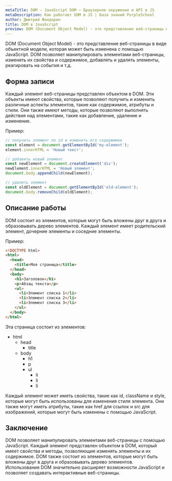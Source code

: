 ```yaml
---
metaTitle: DOM – JavaScript DOM – Браузерное окружение и API в JS
metaDescription: Как работает DOM в JS | База знаний PurpleSchool
author: Дмитрий Фандорин
title: DOM в JavaScript
preview: DOM (Document Object Model) - это представление веб-страницы в виде объектной модели, которая может быть изменена с помощью JavaScript...
---
```


DOM (Document Object Model) - это представление веб-страницы в виде объектной модели, которая может быть изменена с помощью JavaScript. DOM позволяет манипулировать элементами веб-страницы, изменять их свойства и содержимое, добавлять и удалять элементы, реагировать на события и т.д.

## Форма записи
Каждый элемент веб-страницы представлен объектом в DOM. Эти объекты имеют свойства, которые позволяют получить и изменить различные аспекты элементов, такие как содержимое, атрибуты и стили. Они также имеют методы, которые позволяют выполнять действия над элементами, такие как добавление, удаление и изменение.

Пример:

```javascript
// получить элемент по id и изменить его содержимое
const element = document.getElementById('my-element');
element.innerHTML = 'Новый текст';

// добавить новый элемент
const newElement = document.createElement('div');
newElement.innerHTML = 'Новый элемент';
document.body.appendChild(newElement);

// удалить элемент
const oldElement = document.getElementById('old-element');
document.body.removeChild(oldElement);
```

## Описание работы
DOM состоит из элементов, которые могут быть вложены друг в друга и образовывать дерево элементов. Каждый элемент имеет родительский элемент, дочерние элементы и соседние элементы. 

Пример:

```html
<!DOCTYPE html>
<html>
  <head>
    <title>Моя страница</title>
  </head>
  <body>
    <h1>Заголовок</h1>
    <p>Абзац текста</p>
    <ul>
      <li>Элемент списка 1</li>
      <li>Элемент списка 2</li>
      <li>Элемент списка 3</li>
    </ul>
  </body>
</html>
```

Эта страница состоит из элементов: 
- html
  - head
    - title
  - body
    - h1
    - p
    - ul
      - li
      - li
      - li

Каждый элемент может иметь свойства, такие как id, className и style, которые могут быть использованы для изменения стиля элемента. Они также могут иметь атрибуты, такие как href для ссылок и src для изображений, которые могут быть изменены с помощью JavaScript.

## Заключение
DOM позволяет манипулировать элементами веб-страницы с помощью JavaScript. Каждый элемент представлен объектом в DOM, который имеет свойства и методы, позволяющие изменять элементы и их содержимое. DOM также состоит из элементов, которые могут быть вложены друг в друга и образовывать дерево элементов. Использование DOM значительно расширяет возможности JavaScript и позволяет создавать интерактивные веб-страницы.